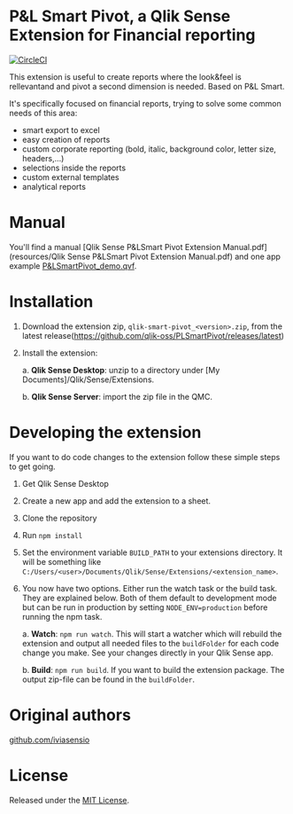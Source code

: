 # P&L Smart Pivot, a Qlik Sense Extension for Financial reporting
[![CircleCI](https://circleci.com/gh/qlik-oss/PLSmartPivot.svg?style=svg)](https://circleci.com/gh/qlik-oss/PLSmartPivot)

This extension is useful to create reports where the look&feel is rellevantand and pivot a second dimension is needed. Based on P&L Smart.

It's specifically focused on financial reports, trying to solve some common needs of this area:
- smart export to excel
- easy creation of reports
- custom corporate reporting (bold, italic, background color, letter size, headers,...)
- selections inside the reports
- custom external templates
- analytical reports


# Manual
You'll find a manual [Qlik Sense P&LSmart Pivot Extension Manual.pdf](resources/Qlik Sense P&LSmart Pivot Extension Manual.pdf) and one app example [P&LSmartPivot_demo.qvf](resources/P&LSmartPivot_demo.qvf).


# Installation

1. Download the extension zip, `qlik-smart-pivot_<version>.zip`, from the latest release(https://github.com/qlik-oss/PLSmartPivot/releases/latest)
2. Install the extension:

   a. **Qlik Sense Desktop**: unzip to a directory under [My Documents]/Qlik/Sense/Extensions.

   b. **Qlik Sense Server**: import the zip file in the QMC.


# Developing the extension

If you want to do code changes to the extension follow these simple steps to get going.

1. Get Qlik Sense Desktop
1. Create a new app and add the extension to a sheet.
2. Clone the repository
3. Run `npm install`
4. Set the environment variable `BUILD_PATH` to your extensions directory. It will be something like `C:/Users/<user>/Documents/Qlik/Sense/Extensions/<extension_name>`.
5. You now have two options. Either run the watch task or the build task. They are explained below. Both of them default to development mode but can be run in production by setting `NODE_ENV=production` before running the npm task.

   a. **Watch**: `npm run watch`. This will start a watcher which will rebuild the extension and output all needed files to the `buildFolder` for each code change you make. See your changes directly in your Qlik Sense app.

   b. **Build**: `npm run build`. If you want to build the extension package. The output zip-file can be found in the `buildFolder`.


# Original authors

[github.com/iviasensio](https://github.com/iviasensio)


# License

Released under the [MIT License](LICENSE).